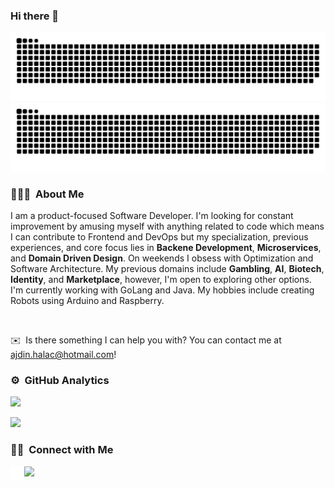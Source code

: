 ### Hi there 👋

![GitHub Snake Light](https://github.com/AjdinHalac/AjdinHalac/blob/output/github-snake.svg#gh-light-mode-only)
![GitHub Snake dark](https://github.com/AjdinHalac/AjdinHalac/blob/output/github-snake-dark.svg#gh-dark-mode-only)


### 👨🏻‍💻 &nbsp;About Me

I am a product-focused Software Developer. I'm looking for constant improvement by amusing myself with anything related to code which means I can contribute to Frontend and DevOps but my specialization, previous experiences, and core focus lies in **Backene Development**, **Microservices**, and **Domain Driven Design**. On weekends I obsess with Optimization and Software Architecture.
My previous domains include __Gambling__, __AI__, __Biotech__, __Identity__, and __Marketplace__, however, I'm open to exploring other options.
I'm currently working with GoLang and Java.
My hobbies include creating Robots using Arduino and Raspberry.

<br>

✉️ &nbsp;Is there something I can help you with? You can contact me at ajdin.halac@hotmail.com!


### ⚙️ &nbsp;GitHub Analytics

<p align="left">
<a href="https://github.com/AjdinHalac">
  <img height="180em" src="https://github-readme-stats-eight-theta.vercel.app/api?username=AjdinHalac&show_icons=true&theme=synthwave&include_all_commits=true&count_private=true"/>
</a>
</p>

<p align="left">
<a href="https://github.com/AjdinHalac">
  <img height="180em" src="https://github-readme-stats-eight-theta.vercel.app/api/top-langs/?username=AjdinHalac&layout=compact&langs_count=8&theme=synthwave"/>
</a>
</p>


### 🤝🏻 &nbsp;Connect with Me

<p align="center">
<a href="https://www.linkedin.com/in/ajdin-hala%C4%87-019549121/" target="_blank"><img align="left" alt="Ajdin Halac | LinkedIn" width="22px" src="https://github.com/Aakarsh-B/trying-repos/blob/master/linkedin.svg" /></a>

</p>

![](https://komarev.com/ghpvc/?username=AjdinHalac)

<!--
**AjdinHalac/AjdinHalac** is a ✨ _special_ ✨ repository because its `README.md` (this file) appears on your GitHub profile.

Here are some ideas to get you started:

- 🔭 I’m currently working on ...
- 🌱 I’m currently learning ...
- 👯 I’m looking to collaborate on ...
- 🤔 I’m looking for help with ...
- 💬 Ask me about ...
- 📫 How to reach me: ...
- 😄 Pronouns: ...
- ⚡ Fun fact: ...
-->
